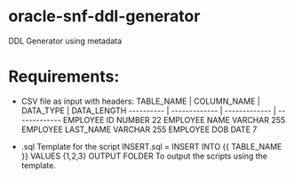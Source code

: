 # oracle-snf-ddl-generator
DDL Generator using metadata

# Requirements:
- CSV file as input with headers:
TABLE_NAME | COLUMN_NAME | DATA_TYPE | DATA_LENGTH
---------- | ------------- | ------------- | -------------
EMPLOYEE    ID          NUMBER      22
EMPLOYEE    NAME        VARCHAR     255
EMPLOYEE    LAST_NAME   VARCHAR     255
EMPLOYEE    DOB         DATE        7

- .sql Template for the script 
INSERT.sql = INSERT INTO {{ TABLE_NAME }} VALUES {1,2,3}
OUTPUT FOLDER
To output the scripts using the template.